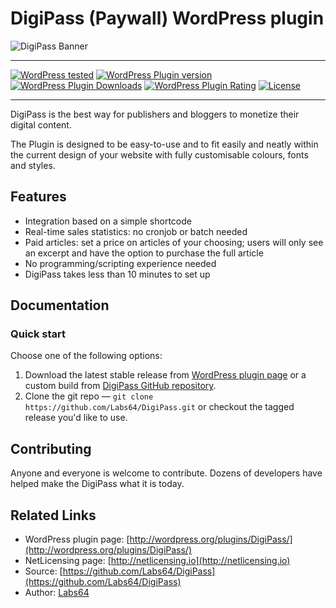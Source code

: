# DigiPass (Paywall) WordPress plugin

![DigiPass Banner](https://raw.githubusercontent.com/Labs64/DigiPass/master/assets/banner-772x250.png)

---

[![WordPress tested](http://img.shields.io/wordpress/v/DigiPass.svg?style=flat-square)](https://wordpress.org/plugins/DigiPass/)
[![WordPress Plugin version](http://img.shields.io/wordpress/plugin/v/DigiPass.svg?style=flat-square)](https://wordpress.org/plugins/DigiPass/)
[![WordPress Plugin Downloads](http://img.shields.io/wordpress/plugin/dt/DigiPass.svg?style=flat-square)](https://wordpress.org/plugins/DigiPass/)
[![WordPress Plugin Rating](http://img.shields.io/wordpress/plugin/r/DigiPass.svg?style=flat-square)](https://wordpress.org/plugins/DigiPass/)
[![License](http://img.shields.io/badge/license-GPLv2-red.svg?style=flat-square)](http://opensource.org/licenses/GPL-3.0)

---

DigiPass is the best way for publishers and bloggers to monetize their digital content.

The Plugin is designed to be easy-to-use and to fit easily and neatly within the current design of your website with fully customisable colours, fonts and styles.

## Features

* Integration based on a simple shortcode <!-- digipass -->
* Real-time sales statistics: no cronjob or batch needed
* Paid articles: set a price on articles of your choosing; users will only see an excerpt and have the option to purchase the full article
* No programming/scripting experience needed
* DigiPass takes less than 10 minutes to set up

## Documentation

### Quick start

Choose one of the following options:

1. Download the latest stable release from [WordPress plugin page](http://wordpress.org/plugins/DigiPass/) or a custom build from [DigiPass GitHub repository](https://github.com/Labs64/DigiPass).
2. Clone the git repo — `git clone https://github.com/Labs64/DigiPass.git` or checkout the tagged release you'd like to use.


## Contributing

Anyone and everyone is welcome to contribute. Dozens of developers have helped make the DigiPass what it is today.


## Related Links

* WordPress plugin page: [http://wordpress.org/plugins/DigiPass/](http://wordpress.org/plugins/DigiPass/)
* NetLicensing page: [http://netlicensing.io](http://netlicensing.io)
* Source: [https://github.com/Labs64/DigiPass](https://github.com/Labs64/DigiPass)
* Author: [Labs64](http://www.labs64.com)
